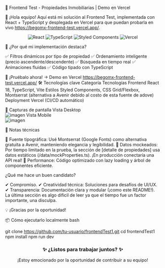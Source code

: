🏡 Frontend Test - Propiedades Inmobiliarias | Demo en Vercel

🌟 ¡Hola equipo! Aquí está mi solución al Frontend Test, implementada con React + TypeScript y desplegada en Vercel para que puedan probarla en vivo https://begomx-frontend-test.vercel.app/.
<div align="center"> <img src="https://img.shields.io/badge/React-20232A?style=for-the-badge&logo=react&logoColor=61DAFB" alt="React"/> <img src="https://img.shields.io/badge/TypeScript-007ACC?style=for-the-badge&logo=typescript&logoColor=white" alt="TypeScript"/> <img src="https://img.shields.io/badge/styled--components-DB7093?style=for-the-badge&logo=styled-components&logoColor=white" alt="Styled Components"/> <img src="https://img.shields.io/badge/Vercel-000000?style=for-the-badge&logo=vercel&logoColor=white" alt="Vercel"/> </div>

🚀 ¿Por qué mi implementación destaca?

✅ Filtros dinámicos por tipo de propiedad
✅ Ordenamiento inteligente (precio ascendente/descendente)
✅ Búsqueda en tiempo real
✅ Animaciones fluidas
✅ Código tipado con TypeScript

🔗 ¡Pruébalo ahora! → Demo en Vercel https://begomx-frontend-test.vercel.app/
🛠 Tecnologías clave
Categoría	Tecnologías
Frontend	React 18, TypeScript, Vite
Estilos	Styled Components, CSS Grid/Flexbox, Montserrat (alternativa a Avenir debido al costo de esta fuente de adove)
Deployment	Vercel (CI/CD automático)

📸 Capturas de pantalla
Vista Desktop	
![imagen](https://github.com/user-attachments/assets/2a3da81f-112c-4e3b-89bd-5ef6a8d6db3c)
Vista Mobile
<br />
![imagen](https://github.com/user-attachments/assets/0b2d39b4-ddcd-43ff-a130-9d2e60ea96df)




📝 Notas técnicas

🔹 Fuente tipográfica: Usé Montserrat (Google Fonts) como alternativa gratuita a Avenir, manteniendo elegancia y legibilidad.
🔹 Datos mockeados: Por tiempo limitado en la prueba, la sección de [detalle de propiedades] usa datos estáticos (/data/mockProperties.ts). ¡En producción conectaría una API real!
🔹 Performance: Código optimizado con lazy loading y árbol de componentes eficiente.

 ¿Qué me hace un buen candidato?

✔ Compromiso.
✔ Creatividad técnica: Soluciones para desafíos de UI/UX.
✔ Transparencia: Documentación clara y modular (¡como este README!). La última sección es algo dificil de leer ya que el tiempo fue un factor importante, una disculpa.

💡 ¡Gracias por la oportunidad!

📦 Cómo ejecutarlo localmente
bash

git clone https://github.com/tu-usuario/frontendTest1.git
cd frontendTest1
npm install
npm run dev

<div align="center"> <h3>✨ ¿Listos para trabajar juntos? ✨</h3> <p>¡Estoy emocionado por la oportunidad de contribuir a su equipo!</p> </div>
